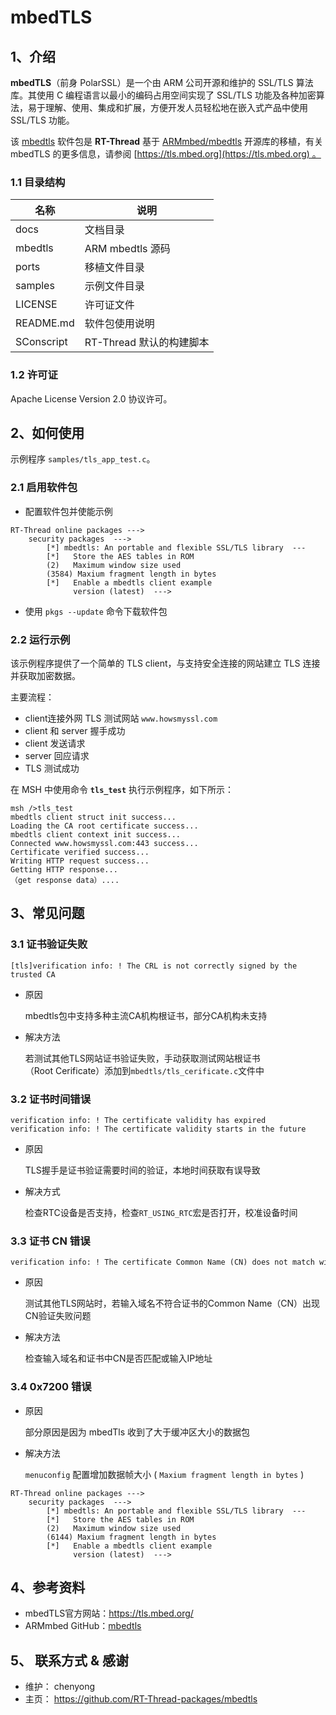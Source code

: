 # mbedTLS

## 1、介绍 

**mbedTLS**（前身 PolarSSL）是一个由 ARM 公司开源和维护的 SSL/TLS 算法库。其使用 C 编程语言以最小的编码占用空间实现了 SSL/TLS 功能及各种加密算法，易于理解、使用、集成和扩展，方便开发人员轻松地在嵌入式产品中使用 SSL/TLS 功能。

该 [mbedtls](https://github.com/RT-Thread-packages/mbedtls) 软件包是 **RT-Thread** 基于 [ARMmbed/mbedtls](https://github.com/ARMmbed/mbedtls/) 开源库的移植，有关 mbedTLS 的更多信息，请参阅 [https://tls.mbed.org](https://tls.mbed.org) 。

### 1.1 目录结构

| 名称            | 说明 |
| ----            | ---- |
| docs            | 文档目录 |
| mbedtls         | ARM mbedtls 源码 |
| ports           | 移植文件目录 |
| samples         | 示例文件目录 |
| LICENSE         | 许可证文件 |
| README.md       | 软件包使用说明 |
| SConscript      | RT-Thread 默认的构建脚本 |

### 1.2 许可证

Apache License Version 2.0 协议许可。

## 2、如何使用

示例程序 `samples/tls_app_test.c`。

### 2.1 启用软件包

- 配置软件包并使能示例

```shell
RT-Thread online packages --->
    security packages  --->
        [*] mbedtls: An portable and flexible SSL/TLS library  ---
        [*]   Store the AES tables in ROM
        (2)   Maximum window size used
        (3584) Maxium fragment length in bytes
        [*]   Enable a mbedtls client example
              version (latest)  --->
```

- 使用 `pkgs --update` 命令下载软件包

### 2.2 运行示例

该示例程序提供了一个简单的 TLS client，与支持安全连接的网站建立 TLS 连接并获取加密数据。

主要流程：

- client连接外网 TLS 测试网站 `www.howsmyssl.com`
- client 和 server 握手成功
- client 发送请求
- server 回应请求
- TLS 测试成功

在 MSH 中使用命令 **`tls_test`** 执行示例程序，如下所示：

```shell
msh />tls_test
mbedtls client struct init success...
Loading the CA root certificate success...
mbedtls client context init success...
Connected www.howsmyssl.com:443 success...
Certificate verified success...
Writing HTTP request success...
Getting HTTP response...
（get response data）....
```

## 3、常见问题

### 3.1 证书验证失败  

    [tls]verification info: ! The CRL is not correctly signed by the trusted CA

- 原因

    mbedtls包中支持多种主流CA机构根证书，部分CA机构未支持   

- 解决方法

    若测试其他TLS网站证书验证失败，手动获取测试网站根证书（Root Cerificate）添加到`mbedtls/tls_cerificate.c`文件中

### 3.2 证书时间错误

    verification info: ! The certificate validity has expired
    verification info: ! The certificate validity starts in the future

- 原因

    TLS握手是证书验证需要时间的验证，本地时间获取有误导致   

- 解决方式

    检查RTC设备是否支持，检查`RT_USING_RTC`宏是否打开，校准设备时间

### 3.3 证书 CN 错误

    verification info: ! The certificate Common Name (CN) does not match with the expected CN

- 原因

    测试其他TLS网站时，若输入域名不符合证书的Common Name（CN）出现CN验证失败问题   

- 解决方法

    检查输入域名和证书中CN是否匹配或输入IP地址

### 3.4 0x7200 错误

- 原因

    部分原因是因为 mbedTls 收到了大于缓冲区大小的数据包  

- 解决方法

    `menuconfig` 配置增加数据帧大小 ( `Maxium fragment length in bytes` )

```
RT-Thread online packages --->
    security packages  --->
        [*] mbedtls: An portable and flexible SSL/TLS library  ---
        [*]   Store the AES tables in ROM
        (2)   Maximum window size used
        (6144) Maxium fragment length in bytes
        [*]   Enable a mbedtls client example
              version (latest)  --->
```

## 4、参考资料

- mbedTLS官方网站：https://tls.mbed.org/
- ARMmbed GitHub：[mbedtls](https://github.com/ARMmbed/mbedtls/tree/72ea31b026e1fc61b01662474aa5125817b968bc)

## 5、 联系方式 & 感谢

- 维护： chenyong
- 主页： https://github.com/RT-Thread-packages/mbedtls
